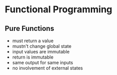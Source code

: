 # Functional Programming

## Pure Functions

* must return a value
* mustn't change global state
* input values are immutable
* return is immutable
* same output for same inputs
* no involvement of external states


